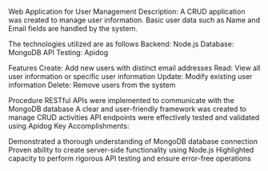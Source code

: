 Web Application for User Management
Description: A CRUD application was created to manage user information. Basic user data such as Name and Email fields are handled by the system.

The technologies utilized are as follows
Backend: Node.js
Database: MongoDB
API Testing: Apidog

Features
Create: Add new users with distinct email addresses
Read: View all user information or specific user information
Update: Modify existing user information
Delete: Remove users from the system

Procedure
RESTful APIs were implemented to communicate with the MongoDB database
A clear and user-friendly framework was created to manage CRUD activities
API endpoints were effectively tested and validated using Apidog
Key Accomplishments:

Demonstrated a thorough understanding of MongoDB database connection
Proven ability to create server-side functionality using Node.js
Highlighted capacity to perform rigorous API testing and ensure error-free operations
